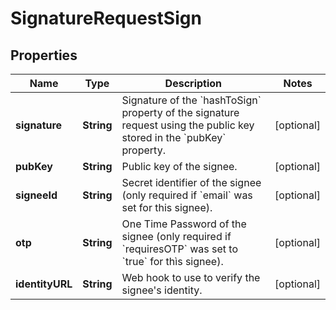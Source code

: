 
# SignatureRequestSign

## Properties
Name | Type | Description | Notes
------------ | ------------- | ------------- | -------------
**signature** | **String** | Signature of the &#x60;hashToSign&#x60; property of the signature request using the public key stored in the &#x60;pubKey&#x60; property.  |  [optional]
**pubKey** | **String** | Public key of the signee.  |  [optional]
**signeeId** | **String** | Secret identifier of the signee (only required if &#x60;email&#x60; was set for this signee).  |  [optional]
**otp** | **String** | One Time Password of the signee (only required if &#x60;requiresOTP&#x60; was set to &#x60;true&#x60; for thìs signee).  |  [optional]
**identityURL** | **String** | Web hook to use to verify the signee&#39;s identity.  |  [optional]



